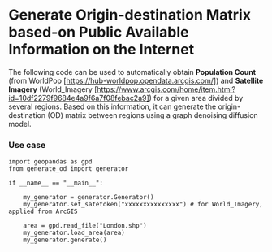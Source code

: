 # Generate Origin-destination Matrix based-on Public Available Information on the Internet
The following code can be used to automatically obtain **Population Count** (from WorldPop [https://hub-worldpop.opendata.arcgis.com/]) and **Satellite Imagery** (World_Imagery [https://www.arcgis.com/home/item.html?id=10df2279f9684e4a9f6a7f08febac2a9]) for a given area divided by several regions. Based on this information, it can generate the origin-destination (OD) matrix between regions using a graph denoising diffusion model.

### Use case

    import geopandas as gpd
    from generate_od import generator
    
    if __name__ == "__main__":
    
        my_generator = generator.Generator()
        my_generator.set_satetoken("xxxxxxxxxxxxxxx") # for World_Imagery, applied from ArcGIS
    
        area = gpd.read_file("London.shp")
        my_generator.load_area(area)
        my_generator.generate()


